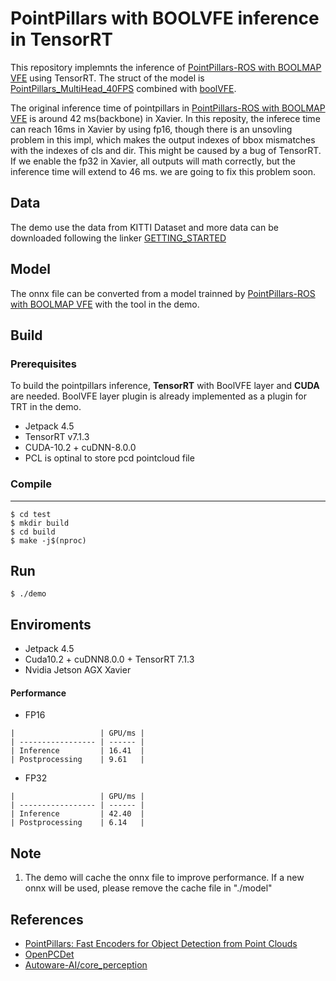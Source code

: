 # PointPillars with BOOLVFE inference in TensorRT

This repository implemnts the inference of [PointPillars-ROS with BOOLMAP VFE](https://github.com/zzningxp/PointPillars-ROS) using TensorRT. The struct of the model is [PointPillars_MultiHead_40FPS](https://github.com/hova88/PointPillars_MultiHead_40FPS) combined with [boolVFE](https://github.com/Livox-SDK/livox_detection).

The original inference time of pointpillars in [PointPillars-ROS with BOOLMAP VFE](https://github.com/zzningxp/PointPillars-ROS) is around 42 ms(backbone) in Xavier. In this reposity, the inferece time can reach 16ms in Xavier by using fp16, though there is an unsovling problem in this impl, which makes the output indexes of bbox mismatches with the indexes of cls and dir. This might be caused by a bug of TensorRT. If we enable the fp32 in Xavier, all outputs will math correctly, but the inference time will extend to 46 ms. we are going to fix this problem soon.



## Data
The demo use the data from KITTI Dataset and more data can be downloaded following the linker
[GETTING_STARTED](https://github.com/open-mmlab/OpenPCDet/blob/master/docs/GETTING_STARTED.md)

## Model
The onnx file can be converted from a model trainned by [PointPillars-ROS with BOOLMAP VFE](https://github.com/zzningxp/PointPillars-ROS) with the tool in the demo.

## Build

### Prerequisites
To build the pointpillars inference, **TensorRT** with BoolVFE layer and **CUDA** are needed. BoolVFE layer plugin is already implemented as a plugin for TRT in the demo.

- Jetpack 4.5
- TensorRT v7.1.3
- CUDA-10.2 + cuDNN-8.0.0
- PCL is optinal to store pcd pointcloud file

### Compile
---

```shell
$ cd test
$ mkdir build
$ cd build
$ make -j$(nproc)
```

## Run
```shell
$ ./demo
```
## Enviroments

- Jetpack 4.5
- Cuda10.2 + cuDNN8.0.0 + TensorRT 7.1.3
- Nvidia Jetson AGX Xavier

#### Performance
- FP16
```
|                   | GPU/ms | 
| ----------------- | ------ |
| Inference         | 16.41  |
| Postprocessing    | 9.61   |
```

- FP32
```
|                   | GPU/ms | 
| ----------------- | ------ |
| Inference         | 42.40  |
| Postprocessing    | 6.14   |
```
## Note
1. The demo will cache the onnx file to improve performance.
If a new onnx will be used, please remove the cache file in "./model"

## References

- [PointPillars: Fast Encoders for Object Detection from Point Clouds](https://arxiv.org/abs/1812.05784)
- [OpenPCDet](https://github.com/open-mmlab/OpenPCDet)
- [Autoware-AI/core_perception](https://github.com/Autoware-AI/core_perception)

